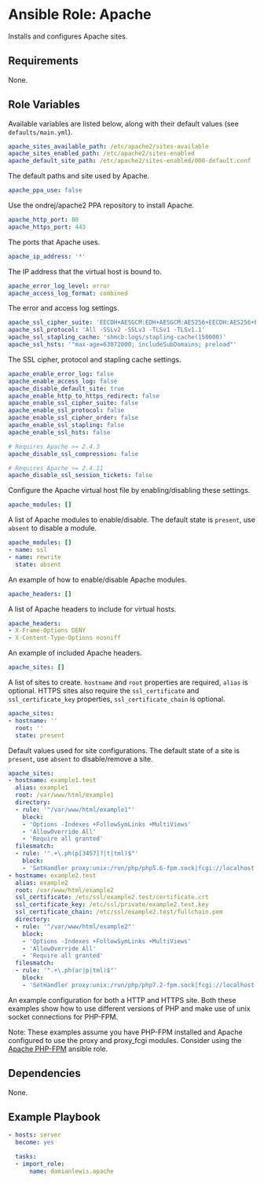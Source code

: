 # Ansible Role: Apache
Installs and configures Apache sites.

## Requirements
None.

## Role Variables
Available variables are listed below, along with their default values (see `defaults/main.yml`).

```yaml
apache_sites_available_path: /etc/apache2/sites-available
apache_sites_enabled_path: /etc/apache2/sites-enabled
apache_default_site_path: /etc/apache2/sites-enabled/000-default.conf
```
The default paths and site used by Apache.

```yaml
apache_ppa_use: false
```
Use the ondrej/apache2 PPA repository to install Apache.

```yaml
apache_http_port: 80
apache_https_port: 443
```
The ports that Apache uses.

```yaml
apache_ip_address: '*'
```
The IP address that the virtual host is bound to.

```yaml
apache_error_log_level: error
apache_access_log_format: combined
```
The error and access log settings.

```yaml
apache_ssl_cipher_suite: 'EECDH+AESGCM:EDH+AESGCM:AES256+EECDH:AES256+EDH'
apache_ssl_protocol: 'All -SSLv2 -SSLv3 -TLSv1 -TLSv1.1'
apache_ssl_stapling_cache: 'shmcb:logs/stapling-cache(150000)'
apache_ssl_hsts: '"max-age=63072000; includeSubDomains; preload"'
```
The SSL cipher, protocol and stapling cache settings.

```yaml
apache_enable_error_log: false
apache_enable_access_log: false
apache_disable_default_site: true
apache_enable_http_to_https_redirect: false
apache_enable_ssl_cipher_suite: false
apache_enable_ssl_protocol: false
apache_enable_ssl_cipher_order: false
apache_enable_ssl_stapling: false
apache_enable_ssl_hsts: false

# Requires Apache >= 2.4.3
apache_disable_ssl_compression: false

# Requires Apache >= 2.4.11
apache_disable_ssl_session_tickets: false
```
Configure the Apache virtual host file by enabling/disabling these settings.

```yaml
apache_modules: []
```
A list of Apache modules to enable/disable. The default state is `present`, use `absent` to disable a module.

```yaml
apache_modules: []
- name: ssl
- name: rewrite
  state: absent
```
An example of how to enable/disable Apache modules.

```yaml
apache_headers: []
```
A list of Apache headers to include for virtual hosts.

```yaml
apache_headers:
- X-Frame-Options DENY
- X-Content-Type-Options nosniff
```
An example of included Apache headers.

```yaml
apache_sites: []
```
A list of sites to create. `hostname` and `root` properties are required, `alias` is optional. HTTPS sites also require the `ssl_certificate` and `ssl_certificate_key` properties, `ssl_certificate_chain` is optional.

```yaml
apache_sites:
- hostname: ''
  root: ''
  state: present
```
Default values used for site configurations. The default state of a site is `present`, use `absent` to disable/remove a site.

```yaml
apache_sites:
- hostname: example1.test
  alias: example1
  root: /var/www/html/example1
  directory:
  - rule: '"/var/www/html/example1"'
    block:
    - 'Options -Indexes +FollowSymLinks +MultiViews'
    - 'AllowOverride All'
    - 'Require all granted'
  filesmatch:
  - rule: '".+\.ph(p[3457]?|t|tml)$"'
    block:
    - 'SetHandler proxy:unix:/run/php/php5.6-fpm.sock|fcgi://localhost'
- hostname: example2.test
  alias: example2
  root: /var/www/html/example2
  ssl_certificate: /etc/ssl/example2.test/certificate.crt
  ssl_certificate_key: /etc/ssl/private/example2.test.key
  ssl_certificate_chain: /etc/ssl/example2.test/fullchain.pem
  directory:
  - rule: '"/var/www/html/example2"'
    block:
    - 'Options -Indexes +FollowSymLinks +MultiViews'
    - 'AllowOverride All'
    - 'Require all granted'
  filesmatch:
  - rule: '".+\.ph(ar|p|tml)$"'
    block:
    - 'SetHandler proxy:unix:/run/php/php7.2-fpm.sock|fcgi://localhost'
```
An example configuration for both a HTTP and HTTPS site. Both these examples show how to use different versions of PHP and make use of unix socket connections for PHP-FPM.

Note: These examples assume you have PHP-FPM installed and Apache configured to use the proxy and proxy_fcgi modules. Consider using the [Apache PHP-FPM](https://github.com/damianlewis/ansible-role-apache-php-fpm) ansible role.

## Dependencies
None.

## Example Playbook
```yaml
- hosts: server
  become: yes

  tasks:
  - import_role:
      name: damianlewis.apache
```
